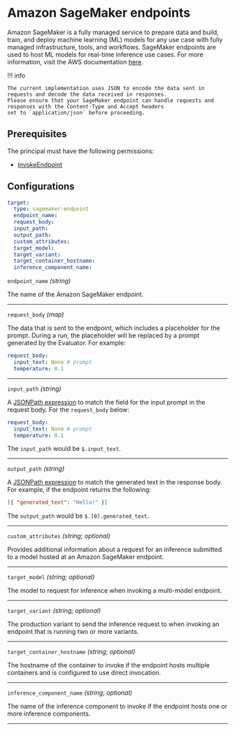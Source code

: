 # Amazon SageMaker endpoints

Amazon SageMaker is a fully managed service to prepare data and build, train, and deploy machine learning (ML) models for any use case with fully managed infrastructure, tools, and workflows. SageMaker endpoints are used to host ML models for real-time inference use cases. For more information, visit the AWS documentation [here](https://docs.aws.amazon.com/sagemaker/latest/dg/realtime-endpoints.html).

!!! info

    The current implementation uses JSON to encode the data sent in requests and decode the data received in responses.
    Please ensure that your SageMaker endpoint can handle requests and responses with the Content-Type and Accept headers
    set to `application/json` before proceeding.

## Prerequisites

The principal must have the following permissions:

- [InvokeEndpoint](https://docs.aws.amazon.com/sagemaker/latest/APIReference/API_runtime_InvokeEndpoint.html)

## Configurations

```yaml
target:
  type: sagemaker-endpoint
  endpoint_name:
  request_body:
  input_path:
  output_path:
  custom_attributes:
  target_model:
  target_variant:
  target_container_hostname:
  inference_component_name:
```

`endpoint_name` _(string)_

The name of the Amazon SageMaker endpoint.

---

`request_body` _(map)_

The data that is sent to the endpoint, which includes a placeholder for the prompt. During a run, the placeholder will be replaced by a prompt generated by the Evaluator. For example:

```yaml
request_body:
  input_text: None # prompt
  temperature: 0.1
```

---

`input_path` _(string)_

A [JSONPath expression](https://github.com/h2non/jsonpath-ng?tab=readme-ov-file#jsonpath-syntax) to match the field for the input prompt in the request body. For the `request_body` below:

```yaml
request_body:
  input_text: None # prompt
  temperature: 0.1
```

The `input_path` would be `$.input_text`.

---

`output_path` _(string)_

A [JSONPath expression](https://github.com/h2non/jsonpath-ng?tab=readme-ov-file#jsonpath-syntax) to match the generated text in the response body. For example, if the endpoint returns the following:

```json
[{ "generated_text": "Hello!" }]
```

The `output_path` would be `$.[0].generated_text`.

---

`custom_attributes` _(string; optional)_

Provides additional information about a request for an inference submitted to a model hosted at an Amazon SageMaker endpoint.

---

`target_model` _(string; optional)_

The model to request for inference when invoking a multi-model endpoint.

---

`target_variant` _(string; optional)_

The production variant to send the inference request to when invoking an endpoint that is running two or more variants.

---

`target_container_hostname` _(string; optional)_

The hostname of the container to invoke if the endpoint hosts multiple containers and is configured to use direct invocation.

---

`inference_component_name` _(string; optional)_

The name of the inference component to invoke if the endpoint hosts one or more inference components.

---
